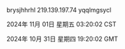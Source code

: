 brysjhhrhl 219.139.197.74 yqqlmgsycl

2024年 11月 01日 星期五 03:20:02 CST

2024年 10月 31日 星期四 19:20:02 GMT
